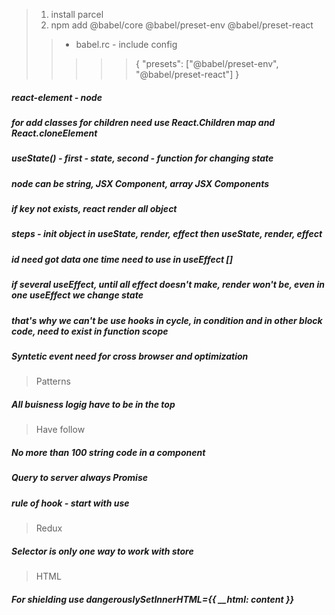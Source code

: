 > 1. install parcel
> 2. npm add @babel/core @babel/preset-env @babel/preset-react
>>- babel.rc  - include config
>>>>>{
         "presets": ["@babel/preset-env", "@babel/preset-react"]
     }
##### react-element - node
##### for add classes for children need use React.Children map and React.cloneElement
##### useState() - first - state, second - function for changing state
##### node can be string, JSX Component, array JSX Components
##### if key not exists, react render all object
##### steps - init object in useState, render, effect then useState, render, effect
##### id need got data one time need to use in useEffect []
##### if several useEffect, until all effect doesn't make, render won't be, even in one useEffect we change state
##### that's why we can't be use hooks in cycle, in condition and in other block code, need to exist in function scope 
##### Syntetic event need for cross browser and optimization
> Patterns
##### All buisness logig have to be in the top
> Have follow
##### No more than 100 string code in a component
##### Query to server always Promise
##### rule of hook - start with use
> Redux
##### Selector is only one way to work with store
> HTML
##### For shielding use dangerouslySetInnerHTML={{ __html: content }}
